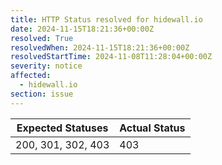 ```yaml
---
title: HTTP Status resolved for hidewall.io
date: 2024-11-15T18:21:36+00:00Z
resolved: True
resolvedWhen: 2024-11-15T18:21:36+00:00Z
resolvedStartTime: 2024-11-08T11:28:04+00:00Z
severity: notice
affected:
  - hidewall.io
section: issue
---
```


| Expected Statuses | Actual Status  |
|-------------------|----------------|
| 200, 301, 302, 403 | 403 |
